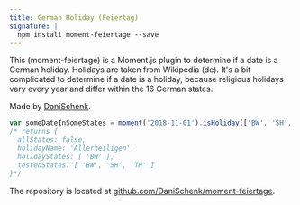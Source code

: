 ```yaml
---
title: German Holiday (Feiertag)
signature: |
  npm install moment-feiertage --save
---
```



This (moment-feiertage) is a Moment.js plugin to determine if a date is a German holiday. Holidays are taken from Wikipedia (de). It's a bit complicated to determine if a date is a holiday, because religious holidays vary every year and differ within the 16 German states.

Made by [DaniSchenk](https://github.com/DaniSchenk).

```js
var someDateInSomeStates = moment('2018-11-01').isHoliday(['BW', 'SH', 'TH']);
/* returns {
  allStates: false,
  holidayName: 'Allerheiligen',
  holidayStates: [ 'BW' ],
  testedStates: [ 'BW', 'SH', 'TH' ]
}*/
```

The repository is located at [github.com/DaniSchenk/moment-feiertage](https://github.com/DaniSchenk/moment-feiertage).
